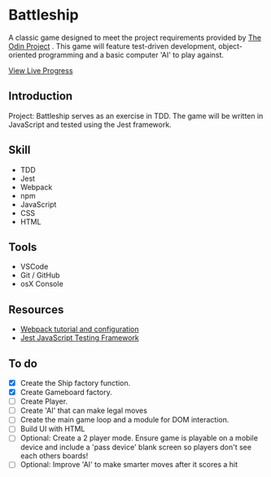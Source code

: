 # Battleship

A classic game designed to meet the project requirements provided by [The Odin Project](https://www.theodinproject.com) . This game will feature test-driven development, object-oriented programming and a basic computer 'AI' to play against.

[View Live Progress](https://jdelles.github.io/battleship/)

## Introduction

Project: Battleship serves as an exercise in TDD. The game will be written in JavaScript and tested using the Jest framework.

## Skill

-   TDD
-   Jest
-   Webpack
-   npm
-   JavaScript
-   CSS
-   HTML

## Tools

-   VSCode
-   Git / GitHub
-   osX Console

## Resources

-   [Webpack tutorial and configuration](https://webpack.js.org/guides/getting-started/#using-a-configuration)
-   [Jest JavaScript Testing Framework](https://jestjs.io/)

## To do

-   [x] Create the Ship factory function.
-   [x] Create Gameboard factory.
-   [ ] Create Player.
-   [ ] Create 'AI' that can make legal moves
-   [ ] Create the main game loop and a module for DOM interaction.
-   [ ] Build UI with HTML
-   [ ] Optional: Create a 2 player mode. Ensure game is playable on a mobile device and include a 'pass device' blank screen so players don't see each others boards!
-   [ ] Optional: Improve 'AI' to make smarter moves after it scores a hit
